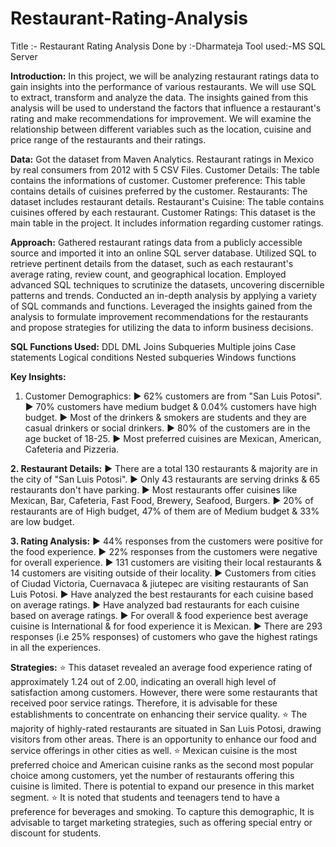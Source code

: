 # **Restaurant-Rating-Analysis**

Title :- Restaurant Rating Analysis
Done by :-Dharmateja
Tool used:-MS SQL Server

**Introduction:**
In this project, we will be analyzing restaurant ratings data to gain insights into the performance of various restaurants.
We will use SQL to extract, transform and analyze the data.
The insights gained from this analysis will be used to understand the factors that influence a restaurant's rating and make recommendations for improvement.
We will examine the relationship between different variables such as the location, cuisine and price range of the restaurants and their ratings.

**Data:**
Got the dataset from Maven Analytics. Restaurant ratings in Mexico by real consumers from 2012 with 5 CSV Files.
Customer Details: The table contains the informations of customer.
Customer preference: This table contains details of cuisines preferred by the customer.
Restaurants: The dataset includes restaurant details.
Restaurant's Cuisine: The table contains cuisines offered by each restaurant.
Customer Ratings: This dataset is the main table in the project. It includes information regarding customer ratings.

**Approach:**
Gathered restaurant ratings data from a publicly accessible source and imported it into an online SQL server database.
Utilized SQL to retrieve pertinent details from the dataset, such as each restaurant's average rating, review count, and geographical location.
Employed advanced SQL techniques to scrutinize the datasets, uncovering discernible patterns and trends.
Conducted an in-depth analysis by applying a variety of SQL commands and functions.
Leveraged the insights gained from the analysis to formulate improvement recommendations for the restaurants and propose strategies for utilizing the data to inform business decisions.

**SQL Functions Used:**
DDL
DML
Joins
Subqueries
Multiple joins
Case statements
Logical conditions
Nested subqueries
Windows functions

**Key Insights:**
1. Customer Demographics:
► 62% customers are from "San Luis Potosi".
► 70% customers have medium budget & 0.04% customers have high budget.
► Most of the drinkers & smokers are students and they are casual drinkers or social drinkers.
► 80% of the customers are in the age bucket of 18-25.
► Most preferred cuisines are Mexican, American, Cafeteria and Pizzeria.

**2. Restaurant Details:**
► There are a total 130 restaurants & majority are in the city of "San Luis Potosi".
► Only 43 restaurants are serving drinks & 65 restaurants don't have parking.
► Most restaurants offer cuisines like Mexican, Bar, Cafeteria, Fast Food, Brewery, Seafood, Burgers.
► 20% of restaurants are of High budget, 47% of them are of Medium budget & 33% are low budget.

**3. Rating Analysis:**
► 44% responses from the customers were positive for the food experience.
► 22% responses from the customers were negative for overall experience.
► 131 customers are visiting their local restaurants & 14 customers are visiting outside of their locality.
► Customers from cities of Ciudad Victoria, Cuernavaca & jiutepec are visiting restaurants of San Luis Potosi.
► Have analyzed the best restaurants for each cuisine based on average ratings.
► Have analyzed bad restaurants for each cuisine based on average ratings.
► For overall & food experience best average cuisine is International & for food experience it is Mexican.
► There are 293 responses (i.e 25% responses) of customers who gave the highest ratings in all the experiences.

**Strategies:**
⭐ This dataset revealed an average food experience rating of approximately 1.24 out of 2.00, indicating an overall high level of satisfaction among customers. However, there were some restaurants that received poor service ratings. Therefore, it is advisable for these establishments to concentrate on enhancing their service quality.
⭐ The majority of highly-rated restaurants are situated in San Luis Potosi, drawing visitors from other areas. There is an opportunity to enhance our food and service offerings in other cities as well.
⭐ Mexican cuisine is the most preferred choice and American cuisine ranks as the second most popular choice among customers, yet the number of restaurants offering this cuisine is limited. There is potential to expand our presence in this market segment.
⭐ It is noted that students and teenagers tend to have a preference for beverages and smoking. To capture this demographic, It is advisable to target marketing strategies, such as offering special entry or discount for students.
